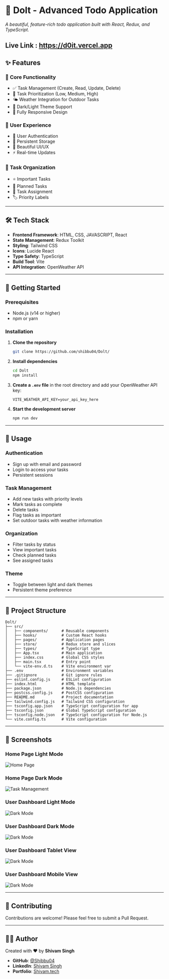 # 🚀 **DoIt** - Advanced Todo Application

_A beautiful, feature-rich todo application built with React, Redux, and TypeScript._

Live Link : https://d0it.vercel.app
---

## ✨ **Features**

### 🌟 **Core Functionality**
- ✅ Task Management (Create, Read, Update, Delete)
- 🎯 Task Prioritization (Low, Medium, High)
- 🌤️ Weather Integration for Outdoor Tasks
- 🌙 Dark/Light Theme Support
- 📱 Fully Responsive Design

### 🌟 **User Experience**
- 🔐 User Authentication
- 💾 Persistent Storage
- 🎨 Beautiful UI/UX
- ⚡ Real-time Updates

### 🌟 **Task Organization**
- ⭐ Important Tasks
- 📅 Planned Tasks
- 👥 Task Assignment
- 🏷️ Priority Labels

---

## 🛠️ **Tech Stack**

- **Frontend Framework**: HTML, CSS, JAVASCRIPT, React
- **State Management**: Redux Toolkit
- **Styling**: Tailwind CSS
- **Icons**: Lucide React
- **Type Safety**: TypeScript
- **Build Tool**: Vite
- **API Integration**: OpenWeather API

---

## 🚀 **Getting Started**

### Prerequisites
- Node.js (v14 or higher)
- npm or yarn

### Installation

1. **Clone the repository**
   ```bash
   git clone https://github.com/shibbu04/Dolt/
   ```

2. **Install dependencies**
   ```bash
   cd Dolt
   npm install
   ```

3. **Create a `.env` file** in the root directory and add your OpenWeather API key:
   ```env
   VITE_WEATHER_API_KEY=your_api_key_here
   ```

4. **Start the development server**
   ```bash
   npm run dev
   ```

---

## 🌟 **Usage**

### **Authentication**
- Sign up with email and password
- Login to access your tasks
- Persistent sessions

### **Task Management**
- Add new tasks with priority levels
- Mark tasks as complete
- Delete tasks
- Flag tasks as important
- Set outdoor tasks with weather information

### **Organization**
- Filter tasks by status
- View important tasks
- Check planned tasks
- See assigned tasks

### **Theme**
- Toggle between light and dark themes
- Persistent theme preference

---

## 📂 **Project Structure**

```plaintext
Dolt/
├── src/
│   ├── components/      # Reusable components
│   ├── hooks/           # Custom React hooks
│   ├── pages/           # Application pages
│   ├── store/           # Redux store and slices
│   ├── types/           # TypeScript type 
│   ├── App.tsx          # Main application
│   ├── index.css        # Global CSS styles
│   ├── main.tsx         # Entry point
│   └── vite-env.d.ts    # Vite environment var
├── .env                 # Environment variables
├── .gitignore           # Git ignore rules
├── eslint.config.js     # ESLint configuration
├── index.html           # HTML template
├── package.json         # Node.js dependencies
├── postcss.config.js    # PostCSS configuration
├── README.md            # Project documentation
├── tailwind.config.js   # Tailwind CSS configuration
├── tsconfig.app.json    # TypeScript configuration for app
├── tsconfig.json        # Global TypeScript configuration
├── tsconfig.node.json   # TypeScript configuration for Node.js
└── vite.config.ts       # Vite configuration
```

---

## 📸 **Screenshots**

### **Home Page Light Mode**
![Home Page](./src/assets/home-light.png)
### **Home Page Dark Mode**
![Task Management](./src/assets/home-dark.png)
### **User Dashboard Light Mode**
![Dark Mode](./src/assets/dashboard-light.png)
### **User Dashboard Dark Mode**
![Dark Mode](./src/assets/dashboard-dark.png)
### **User Dashboard Tablet View**
![Dark Mode](./src/assets/tablet-view.png)
### **User Dashboard Mobile View**
![Dark Mode](./src/assets/phone-view.png)


---

## 🤝 **Contributing**

Contributions are welcome! Please feel free to submit a Pull Request.

---

## 👨‍💻 **Author**

Created with ❤️ by **Shivam Singh**

- **GitHub**: [@Shibbu04](https://github.com/shibbu04/)
- **LinkedIn**: [Shivam Singh](https://linkedin.com/in/shivamsingh57680)
- **Portfolio**: [Shivam.tech](https://shivam04.tech)

